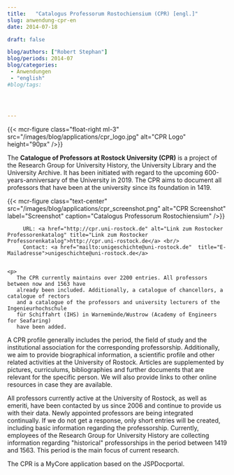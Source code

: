 ```yaml
---
title:   "Catalogus Professorum Rostochiensium (CPR) [engl.]"
slug: anwendung-cpr-en
date: 2014-07-18

draft: false

blog/authors: ["Robert Stephan"]
blog/periods: 2014-07
blog/categories:
 - Anwendungen
 - "english"
#blog/tags:




---
```


{{< mcr-figure  class="float-right ml-3" src="/images/blog/applications/cpr_logo.jpg" alt="CPR Logo" height="90px" />}}


The **Catalogue of Professors at Rostock University (CPR)** is a project of the Research Group
for University History, the University Library and the University Archive. 
It has been initiated with regard to the upcoming 600-years-anniversary of the University
in 2019. The CPR aims to document all professors that have been at the university since 
its foundation in 1419.   
<div style="clear:both"></div>

{{< mcr-figure class="text-center" src="/images/blog/applications/cpr_screenshot.png" alt="CPR Screenshot"
  label="Screenshot" caption="Catalogus Professorum Rostochiensium" />}}
  




         URL: <a href="http://cpr.uni-rostock.de" alt="Link zum Rostocker Professorenkatalog" title="Link zum Rostocker Professorenkatalog">http://cpr.uni-rostock.de</a> <br/>
         Contact: <a href="mailto:unigeschichte@uni-rostock.de"  title="E-Mailadresse">unigeschichte@uni-rostock.de</a>

     
    <p>
       The CPR currently maintains over 2200 entries. All professors between now and 1563 have 
       already been included. Additionally, a catalogue of chancellors, a catalogue of rectors 
       and a catalogue of the professors and university lecturers of the Ingenieurhochschule 
       für Schiffahrt (IHS) in Warnemünde/Wustrow (Academy of Engineers for Seafaring) 
       have been added.
   </p>
   <p>
   	   A CPR profile generally includes the period, the field of study and the institutional 
   	   association for the corresponding professorship. Additionally, we aim to provide 
   	   biographical information, a scientific profile and other related activities 
   	   at the University of Rostock. Articles are supplemented by pictures, curriculums, 
   	   bibliographies and further documents that are relevant for the specific person. 
   	   We will also provide links to other online resources in case they are available.
	</p>
	<p>All professors currently active at the University of Rostock, as well as emeriti, 
	   have been contacted by us since 2006 and continue to provide us with their data. 
	   Newly appointed professors are being integrated continually. 
	   If we do not get a response, only short entries will be created, including basic 
	   information regarding the professorship. Currently, employees of the Research Group
	   for University History are collecting information regarding &quot;historical&quot; 
	   professorships in the period between 1419 and 1563. This period is the main focus 
	   of current research.
    </p>
	<p>
		The CPR is a MyCore application based on the JSPDocportal.
	</p>
  
